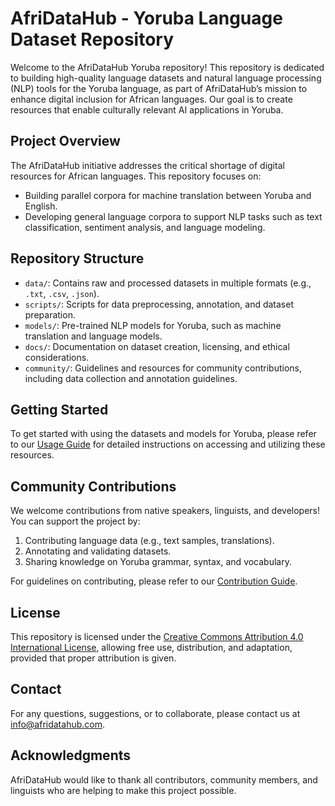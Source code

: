# AfriDataHub - Yoruba Language Dataset Repository

Welcome to the AfriDataHub Yoruba repository! This repository is dedicated to building high-quality language datasets and natural language processing (NLP) tools for the Yoruba language, as part of AfriDataHub’s mission to enhance digital inclusion for African languages. Our goal is to create resources that enable culturally relevant AI applications in Yoruba.

## Project Overview

The AfriDataHub initiative addresses the critical shortage of digital resources for African languages. This repository focuses on:
- Building parallel corpora for machine translation between Yoruba and English.
- Developing general language corpora to support NLP tasks such as text classification, sentiment analysis, and language modeling.

## Repository Structure

- `data/`: Contains raw and processed datasets in multiple formats (e.g., `.txt`, `.csv`, `.json`).
- `scripts/`: Scripts for data preprocessing, annotation, and dataset preparation.
- `models/`: Pre-trained NLP models for Yoruba, such as machine translation and language models.
- `docs/`: Documentation on dataset creation, licensing, and ethical considerations.
- `community/`: Guidelines and resources for community contributions, including data collection and annotation guidelines.

## Getting Started

To get started with using the datasets and models for Yoruba, please refer to our [Usage Guide](docs/usage.md) for detailed instructions on accessing and utilizing these resources.

## Community Contributions

We welcome contributions from native speakers, linguists, and developers! You can support the project by:
1. Contributing language data (e.g., text samples, translations).
2. Annotating and validating datasets.
3. Sharing knowledge on Yoruba grammar, syntax, and vocabulary.

For guidelines on contributing, please refer to our [Contribution Guide](docs/contributing.md).

## License

This repository is licensed under the [Creative Commons Attribution 4.0 International License](LICENSE), allowing free use, distribution, and adaptation, provided that proper attribution is given.

## Contact

For any questions, suggestions, or to collaborate, please contact us at [info@afridatahub.com](mailto:info@afridatahub.com).

## Acknowledgments

AfriDataHub would like to thank all contributors, community members, and linguists who are helping to make this project possible.

